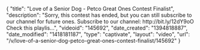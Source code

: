 {
    "title": "Love of a Senior Dog - Petco Great Ones Contest Finalist",
    "description": "Sorry, this contest has ended, but you can still subscribe to our channel for future ones. Subscribe to our channel: http:\/\/bit.ly\/12dY9oO Check this playlis...",
    "videoid": "145692",
    "date_created": "1394818887",
    "date_modified": "1418181187",
    "type": "captivate",
    "layout": "video",
    "url": "\/v\/love-of-a-senior-dog-petco-great-ones-contest-finalist\/145692"
}